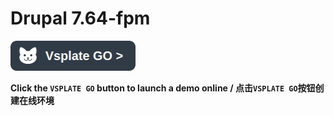 # Drupal 7.64-fpm

<a href="https://www.vsplate.com/?docker-compose=https://github.com/vsplate/dcenvs/drupal/7.64-fpm"><img alt="VSPLATE GO" src="https://raw.githubusercontent.com/vsplate/images/master/vsgo_btn.png" width="200px"></a>

**Click the `VSPLATE GO` button to launch a demo online / 点击`VSPLATE GO`按钮创建在线环境**